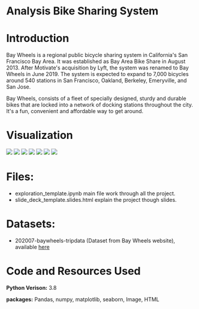 # Analysis Bike Sharing System

# Introduction
Bay Wheels is a regional public bicycle sharing system in California's San Francisco Bay Area. It was established as Bay Area Bike Share in August 2013. After Motivate's acquisition by Lyft, the system was renamed to Bay Wheels in June 2019. The system is expected to expand to 7,000 bicycles around 540 stations in San Francisco, Oakland, Berkeley, Emeryville, and San Jose.

Bay Wheels, consists of a fleet of specially designed, sturdy and durable bikes that are locked into a network of docking stations throughout the city. It's a fun, convenient and affordable way to get around.

# Visualization
![](https://i.imgur.com/Bm9Cuzd.png)
![](https://i.imgur.com/x00xik6.png)
![](https://i.imgur.com/Xq51hSl.png)
![](https://i.imgur.com/oiruMOL.png)
![](https://i.imgur.com/qVC82OI.png)
![](https://i.imgur.com/Xq51hSl.png)
![](https://i.imgur.com/dr0m0KL.png)

# Files:
- exploration_template.ipynb main file work through  all the project.
- slide_deck_template.slides.html explain the project though slides.

# Datasets: 
- 202007-baywheels-tripdata (Dataset from Bay Wheels website), available [here](https://www.lyft.com/bikes/bay-wheels/system-data)


# Code and Resources Used
**Python Verison:** 3.8 

**packages:** Pandas, numpy, matplotlib, seaborn, Image, HTML
